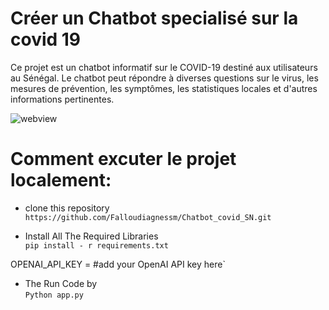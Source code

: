 # Créer un Chatbot specialisé sur la covid 19 
Ce projet est un chatbot informatif sur le COVID-19 destiné aux utilisateurs au Sénégal. Le chatbot peut répondre à diverses questions sur le virus, les mesures de prévention, les symptômes, les statistiques locales et d'autres informations pertinentes.



![webview](https://github.com/alloudiagnessm/LLM_recipe_bot/blob/main/Sample_image/cap.PNG)

# Comment excuter le projet localement:
- clone this repository <br/>
  `https://github.com/Falloudiagnessm/Chatbot_covid_SN.git`

-  Install All The Required Libraries <br>
    `pip install - r requirements.txt`

  OPENAI_API_KEY = #add your OpenAI API key here`
-  The Run Code by<br>
  `Python app.py`

 


